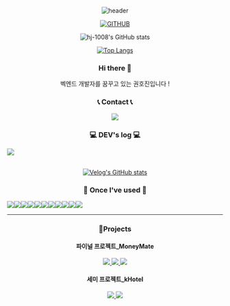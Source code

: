 <div align="center">

![header](https://capsule-render.vercel.app/api?type=Waving&text=HOJIN&fontColor=1e81fb)

[![GITHUB](https://hits.seeyoufarm.com/api/count/incr/badge.svg?url=https%3A%2F%2Fgithub.com%2Fjiholee0&count_bg=%23F29494&title_bg=%232F2E2E&icon=github.svg&icon_color=%23FFFFFF&title=GITHUB&edge_flat=false)](https://github.com/hj-1008)

![hj-1008's GitHub stats](https://github-readme-stats.vercel.app/api?username=hj-1008&show_icons=true&theme=shadow_blue)

[![Top Langs](https://github-readme-stats.vercel.app/api/top-langs/?username=hj-1008&layout=donut-vertical)](https://github.com/hj-1008/github-readme-stats)

### Hi there 👋
벡엔드 개발자를 꿈꾸고 있는 권호진입니다 !

### 📞 Contact 📞
<a href="mailto:khj981008@gmail.com">
    <img src="https://img.shields.io/badge/Gmail-EA4335?style=for-the-badge&logo=Gmail&logoColor=white"> 
</a>

### 💻 DEV's log 💻
<div style="display:flex; flex-direction:row;">
    <a href="https://velog.io/@khj981008">
        <img src="https://img.shields.io/badge/velog-20C997?style=for-the-badge&logo=velog&logoColor=white"> 
    </a>
    
</div><br>

[![Velog's GitHub stats](https://velog-readme-stats.vercel.app/api?name=khj981008)](https://github.com/khj981008/velog-readme-stats)

### 🔨 Once I've used 🔨
<div style="display:flex; flex-direction:row;">
    <img src="https://img.shields.io/badge/oracle-F80000?style=for-the-badge&logo=oracle&logoColor=white"> 
    <img src="https://img.shields.io/badge/Java-007396?style=for-the-badge&logo=Java&logoColor=white"> 
    <img src="https://img.shields.io/badge/Spring Boot-6DB33F?style=for-the-badge&logo=spring boot&logoColor=white"> 
    <img src="https://img.shields.io/badge/apache tomcat-F8DC75?style=for-the-badge&logo=apachetomcat&logoColor=black">
    <br>
    <img src="https://img.shields.io/badge/html5-E34F26?style=for-the-badge&logo=html5&logoColor=white"> 
    <img src="https://img.shields.io/badge/css-1572B6?style=for-the-badge&logo=css3&logoColor=white"> 
    <img src="https://img.shields.io/badge/javascript-F7DF1E?style=for-the-badge&logo=javascript&logoColor=black"> 
    <img src="https://img.shields.io/badge/bootstrap-7952B3?style=for-the-badge&logo=bootstrap&logoColor=white">
    <br>
    <img src="https://img.shields.io/badge/python-3776AB?style=for-the-badge&logo=python&logoColor=white"> 
    <img src="https://img.shields.io/badge/jquery-0769AD?style=for-the-badge&logo=jQuery&logoColor=white"> 
    <img src="https://img.shields.io/badge/react-61DAFB?style=for-the-badge&logo=react&logoColor=white"> 
</div>
<hr>

### 📗Projects

#### 파이널 프로젝트_MoneyMate
<a href="https://github.com/KH-FInal-Jo/moneymate">
    <img src="https://img.shields.io/badge/github-181717?style=for-the-badge&logo=github&logoColor=white"> 
</a>
<a href="https://docs.google.com/presentation/d/e/2PACX-1vSuLZon8GiY55w51WtvdsmSCe1qKUFTcc-3czfjg9AaVy8_qiwBWv-eu6xRPe_Z1LlYw2ohK5j54IHi/pub?start=false&loop=false&delayms=3000">
    <img src="https://img.shields.io/badge/googleslides-FBBC04?style=for-the-badge&logo=googleslides&logoColor=white"> 
</a>

<a href="https://velog.io/@khj981008/%ED%8C%8C%EC%9D%B4%EB%84%90-%ED%94%84%EB%A1%9C%EC%A0%9D%ED%8A%B8-MoneyMate">
    <img src="https://img.shields.io/badge/velog-20C997?style=for-the-badge&logo=velog&logoColor=white"> 
</a>

#### 세미 프로젝트_kHotel
<a href="https://github.com/js-donot-sick/k-hotel">
    <img src="https://img.shields.io/badge/github-181717?style=for-the-badge&logo=github&logoColor=white"> 
</a>
<a href="https://velog.io/@khj981008/%EC%84%B8%EB%AF%B8%ED%94%84%EB%A1%9C%EC%A0%9D%ED%8A%B8-kHotel">
    <img src="https://img.shields.io/badge/velog-20C997?style=for-the-badge&logo=velog&logoColor=white"> 
</a>
  
</div>
